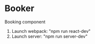 # Booker
Booking component 

1) Launch webpack: "npm run react-dev"
2) Launch server: "npm run server-dev"